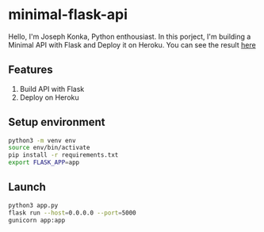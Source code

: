 # minimal-flask-api
Hello, I'm Joseph Konka, Python enthousiast. In this porject, I'm building a Minimal API with Flask and Deploy it on Heroku. You can see the result [here](https://minimal-flask-api-jk.herokuapp.com)

## Features
1. Build API with Flask
2. Deploy on Heroku

## Setup environment
```sh
python3 -m venv env
source env/bin/activate
pip install -r requirements.txt
export FLASK_APP=app
```

## Launch
```sh
python3 app.py
flask run --host=0.0.0.0 --port=5000
gunicorn app:app
```